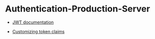 # Authentication-Production-Server

* [JWT documentation](https://django-rest-framework-simplejwt.readthedocs.io/en/latest/getting_started.html)

* [Customizing token claims](https://django-rest-framework-simplejwt.readthedocs.io/en/latest/customizing_token_claims.html)